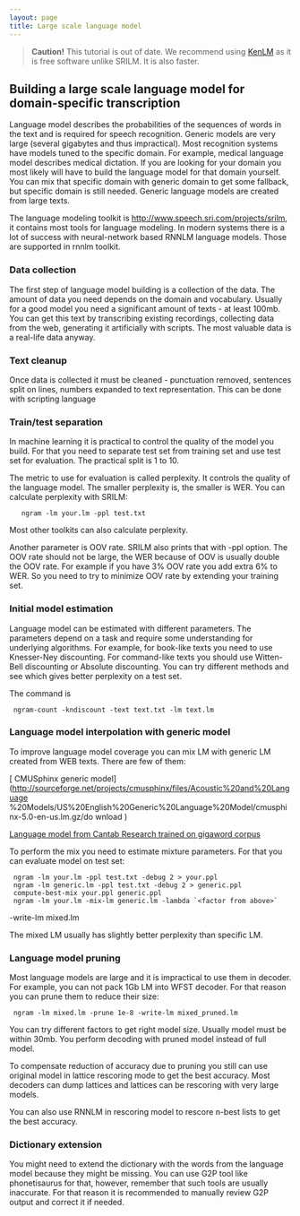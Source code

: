 ```yaml
---
layout: page 
title: Large scale language model
---
```


> **Caution!**
  This tutorial is out of date.  We recommend using [KenLM](https://github.com/kpu/kenlm)
  as it is free software unlike SRILM.  It is also faster.


## Building a large scale language model for domain-specific transcription

Language model describes the probabilities of the sequences of words in the 
text and is required for speech recognition. Generic models are very large 
(several gigabytes and thus impractical). Most recognition systems have models 
tuned to the specific domain. For example, medical language model describes 
medical dictation. If you are looking for your domain you most likely will have 
to build the language model for that domain yourself. You can mix that specific 
domain with generic domain to get some fallback, but specific domain is still 
needed. Generic language models are created from large texts.

The language modeling toolkit is <http://www.speech.sri.com/projects/srilm>, it
contains most tools for language modeling. In modern systems there is a lot of 
success with neural-network based RNNLM language models. Those are supported in 
rnnlm toolkit.

### Data collection

The first step of language model building is a collection of the data. The 
amount of data you need depends on the domain and vocabulary. Usually for a 
good model you need a significant amount of texts - at least 100mb. You can get 
this text by transcribing existing recordings, collecting data from the web, 
generating it artificially with scripts. The most valuable data is a real-life 
data anyway.

### Text cleanup

Once data is collected it must be cleaned - punctuation removed, sentences 
split on lines, numbers expanded to text representation. This can be done with 
scripting language

### Train/test separation

In machine learning it is practical to control the quality of the model you 
build. For that you need to separate test set from training set and use test 
set for evaluation. The practical split is 1 to 10.

The metric to use for evaluation is called perplexity. It controls the quality 
of the language model. The smaller perplexity is, the smaller is WER. You can 
calculate perplexity with SRILM:

       ngram -lm your.lm -ppl test.txt
       
Most other toolkits can also calculate perplexity.

Another parameter is OOV rate. SRILM also prints that with -ppl option. The OOV 
rate should not be large, the WER because of OOV is usually double the OOV 
rate. For example if you have 3% OOV rate you add extra 6% to WER. So you need 
to try to minimize OOV rate by extending your training set.

### Initial model estimation

Language model can be estimated with different parameters. The parameters 
depend on a task and require some understanding for underlying algorithms. For 
example, for book-like texts you need to use Knesser-Ney discounting. For 
command-like texts you should use Witten-Bell discounting or Absolute 
discounting. You can try different methods and see which gives better 
perplexity on a test set.

The command is

     ngram-count -kndiscount -text text.txt -lm text.lm

### Language model interpolation with generic model


To improve language model coverage you can mix LM with generic LM created from 
WEB texts. There are few of them:

[ CMUSphinx generic 
model](http://sourceforge.net/projects/cmusphinx/files/Acoustic%20and%20Language
%20Models/US%20English%20Generic%20Language%20Model/cmusphinx-5.0-en-us.lm.gz/do
wnload )

[ Language model from Cantab Research trained on gigaword 
corpus](http://cantabresearch.com/cantab-TEDLIUM.tar.bz2 )

To perform the mix you need to estimate mixture parameters. For that you can 
evaluate model on test set:

     ngram -lm your.lm -ppl test.txt -debug 2 > your.ppl
     ngram -lm generic.lm -ppl test.txt -debug 2 > generic.ppl
     compute-best-mix your.ppl generic.ppl
     ngram -lm your.lm -mix-lm generic.lm -lambda `<factor from above>` 
-write-lm mixed.lm

The mixed LM usually has slightly better perplexity than specific LM.

### Language model pruning

Most language models are large and it is impractical to use them in decoder. 
For example, you can not pack 1Gb LM into WFST decoder. For that reason you can 
prune them to reduce their size:

     ngram -lm mixed.lm -prune 1e-8 -write-lm mixed_pruned.lm
     
You can try different factors to get right model size. Usually model must be 
within 30mb. You perform decoding with pruned model instead of full model.

To compensate reduction of accuracy due to pruning you still can use original 
model in lattice rescoring mode to get the best accuracy. Most decoders can 
dump lattices and lattices can be rescoring with very large models. 

You can also use RNNLM in rescoring model to rescore n-best lists to get the 
best accuracy.

### Dictionary extension

You might need to extend the dictionary with the words from the language model 
because they might be missing. You can use G2P tool like phonetisaurus for 
that, however, remember that such tools are usually inaccurate. For that reason 
it is recommended to manually review G2P output and correct it if needed.


